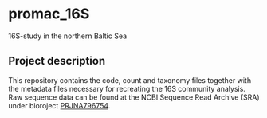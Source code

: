 # promac_16S
16S-study in the northern Baltic Sea

## Project description
This repository contains the code, count and taxonomy files together with the metadata files necessary for recreating the 16S community analysis. Raw sequence data can be found at the NCBI Sequence Read Archive (SRA) under bioroject [PRJNA796754](https://www.ncbi.nlm.nih.gov/bioproject?term=PRJNA796754&cmd=DetailsSearch). 
